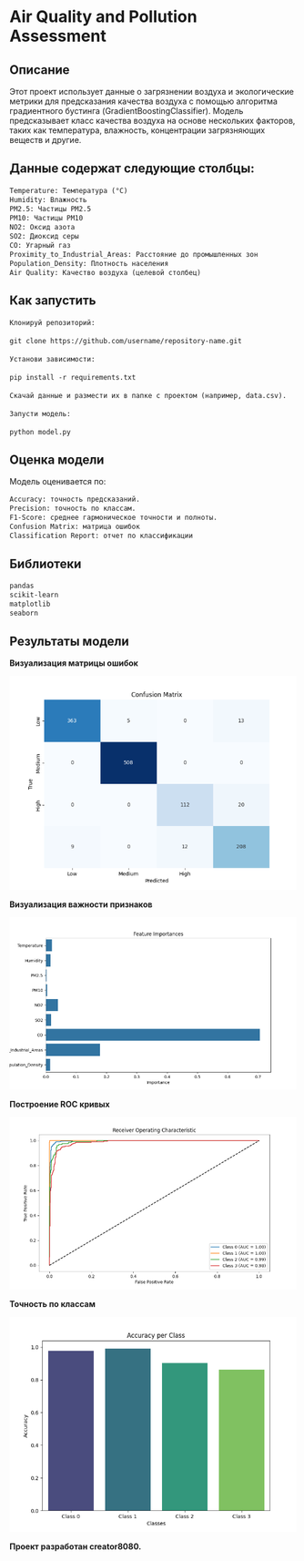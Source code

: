 # Air Quality and Pollution Assessment

## Описание

Этот проект использует данные о загрязнении воздуха и экологические метрики для предсказания качества воздуха с помощью алгоритма градиентного бустинга (GradientBoostingClassifier). Модель предсказывает класс качества воздуха на основе нескольких факторов, таких как температура, влажность, концентрации загрязняющих веществ и другие.

## Данные содержат следующие столбцы:

    Temperature: Температура (°C)
    Humidity: Влажность
    PM2.5: Частицы PM2.5
    PM10: Частицы PM10
    NO2: Оксид азота
    SO2: Диоксид серы
    CO: Угарный газ
    Proximity_to_Industrial_Areas: Расстояние до промышленных зон
    Population_Density: Плотность населения
    Air Quality: Качество воздуха (целевой столбец)

## Как запустить

    Клонируй репозиторий:

    git clone https://github.com/username/repository-name.git

    Установи зависимости:

    pip install -r requirements.txt

    Скачай данные и размести их в папке с проектом (например, data.csv).

    Запусти модель:

    python model.py

## Оценка модели

Модель оценивается по:

    Accuracy: точность предсказаний.
    Precision: точность по классам.
    F1-Score: среднее гармоническое точности и полноты.
    Confusion Matrix: матрица ошибок
    Classification Report: отчет по классификации

## Библиотеки

    pandas
    scikit-learn
    matplotlib
    seaborn

## Результаты модели

**Визуализация матрицы ошибок**

![Визуализация матрицы ошибок](images/p_1.png)

**Визуализация важности признаков**

![Визуализация важности признаков](images/p_2.png)

**Построение ROC кривых**

![Построение ROC кривых](images/p_3.png)

**Точность по классам**

![Точность по классам](images/p_4.png)

**Проект разработан creator8080.**
